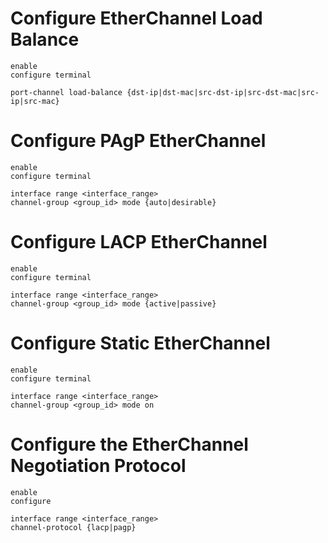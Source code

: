 # Configure EtherChannel Load Balance

```Cisco IOS
enable
configure terminal

port-channel load-balance {dst-ip|dst-mac|src-dst-ip|src-dst-mac|src-ip|src-mac}
```

# Configure PAgP EtherChannel

```Cisco IOS
enable
configure terminal

interface range <interface_range>
channel-group <group_id> mode {auto|desirable}
```

# Configure LACP EtherChannel

```Cisco IOS
enable
configure terminal

interface range <interface_range>
channel-group <group_id> mode {active|passive}
```

# Configure Static EtherChannel

```Cisco IOS
enable
configure terminal

interface range <interface_range>
channel-group <group_id> mode on
```

# Configure the EtherChannel Negotiation Protocol

```Cisco IOS
enable
configure

interface range <interface_range>
channel-protocol {lacp|pagp}
```

